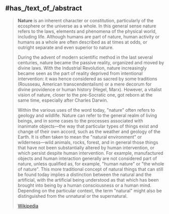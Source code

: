 ﻿---
has_id_wikidata: Q7860
opposite_of: '[[_Standards/WikiData/WD~supernatural,80837]]'
different_from: '[[_Standards/WikiData/WD~Natura,396865]]'
instance_of: '[[_Standards/WikiData/WD~phenomenon,483247]]'
studied_in:
- "[[_Standards/WikiData/WD~natural_history,484591]]"
- '[[_Standards/WikiData/WD~prirodovedenie,4379074]]'
- '[[_Standards/WikiData/WD~science,336]]'
- "[[_Standards/WikiData/WD~natural_science,7991]]"
said_to_be_the_same_as: '[[_Standards/WikiData/WD~Prakṛti,920021]]'
has_part_s_: "[[_Standards/WikiData/WD~natural_landscape,1286517]]"
has_characteristic: "[[_Standards/WikiData/WD~pattern_in_nature,3455898]]"
topic_s_main_template: '[[_Standards/WikiData/WD~Template_Nature,8084570]]'
topic_s_main_Wikimedia_portal: '[[_Standards/WikiData/WD~Portal_Nature,10814946]]'
described_by_source: "[[_Standards/WikiData/WD~Metropolitan_Museum_of_Art_Tagging_Vocabulary,106727050]]"
spoken_text_audio: "http://commons.wikimedia.org/wiki/Special:FilePath/Ca%20natura%20medol.ogg"
image: "http://commons.wikimedia.org/wiki/Special:FilePath/Desert%20Electric.jpg"
IPTC_NewsCode: mediatopic/20000441
hashtag:
- природа
- natural
- nature
- Natur
MeSH_tree_code: K01.637
Iconclass_notation: 2
OmegaWiki_Defined_Meaning: 6357
Commons_category: Nature
subreddit: nature
PhilPapers_topic: nature
U_S_National_Archives_Identifier: 10643499
---

## #has_/text_of_/abstract 

> **Nature** is an inherent character or constitution, particularly of the ecosphere or the universe as a whole. In this general sense nature refers to the laws, elements and phenomena of the physical world, including life. Although humans are part of nature, human activity or humans as a whole are often described as at times at odds, or outright separate and even superior to nature.
>
> During the advent of modern scientific method in the last several centuries, nature became the passive reality, organized and moved by divine laws. With the Industrial Revolution, nature increasingly became seen as the part of reality deprived from intentional intervention: it was hence considered as sacred by some traditions (Rousseau, American transcendentalism) or a mere decorum for divine providence or human history (Hegel, Marx). However, a vitalist vision of nature, closer to the pre-Socratic one, got reborn at the same time, especially after Charles Darwin.
>
> Within the various uses of the word today, "nature" often refers to geology and wildlife. Nature can refer to the general realm of living beings, and in some cases to the processes associated with inanimate objects—the way that particular types of things exist and change of their own accord, such as the weather and geology of the Earth. It is often taken to mean the "natural environment" or wilderness—wild animals, rocks, forest, and in general those things that have not been substantially altered by human intervention, or which persist despite human intervention. For example, manufactured objects and human interaction generally are not considered part of nature, unless qualified as, for example, "human nature" or "the whole of nature". This more traditional concept of natural things that can still be found today implies a distinction between the natural and the artificial, with the artificial being understood as that which has been brought into being by a human consciousness or a human mind. Depending on the particular context, the term "natural" might also be distinguished from the unnatural or the supernatural.
>
> [Wikipedia](https://en.wikipedia.org/wiki/Nature)

